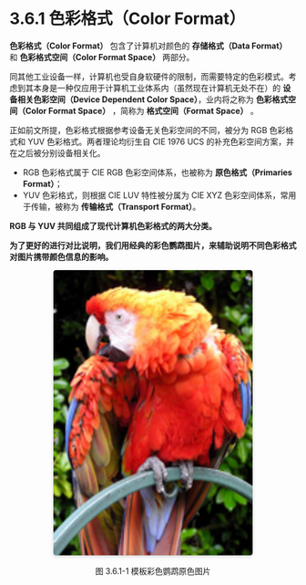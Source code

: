 
# 3.6.1 色彩格式（Color Format）

**色彩格式（Color Format）** 包含了计算机对颜色的 **存储格式（Data Format）** 和 **色彩格式空间（Color Format Space）** 两部分。

同其他工业设备一样，计算机也受自身软硬件的限制，而需要特定的色彩模式。考虑到其本身是一种仅应用于计算机工业体系内（虽然现在计算机无处不在）的 **设备相关色彩空间（Device Dependent Color Space）**，业内将之称为 **色彩格式空间（Color Format Space）** ，简称为 **格式空间（Format Space）** 。

正如前文所提，色彩格式根据参考设备无关色彩空间的不同，被分为 RGB 色彩格式和 YUV 色彩格式。两者理论均衍生自 CIE 1976 UCS 的补充色彩空间方案，并在之后被分别设备相关化。

- RGB 色彩格式属于 CIE RGB 色彩空间体系，也被称为 **原色格式（Primaries Format）**；
- YUV 色彩格式，则根据 CIE LUV 特性被分属为 CIE XYZ 色彩空间体系，常用于传输，被称为 **传输格式（Transport Format）**。

**RGB 与 YUV 共同组成了现代计算机色彩格式的两大分类。**

**为了更好的进行对比说明，我们用经典的彩色鹦鹉图片，来辅助说明不同色彩格式对图片携带颜色信息的影响。**

<center>
<figure>
   <img style="border-radius: 0.3125em;
      box-shadow: 0 2px 4px 0 rgba(34,36,38,.12),0 2px 10px 0 rgba(34,36,38,.08);" 
      width = "350" height = "500"
      src="../../Pictures/RGB_24bits_palette_sample_image.jpeg" alt="">
   <figcaption>
      <p>图 3.6.1-1 模板彩色鹦鹉原色图片</p>
   </figcaption>
</figure>
</center>


[ref]: References_3.md